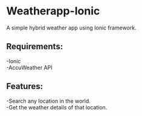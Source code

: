 

# Weatherapp-Ionic  
A simple hybrid weather app using Ionic framework.  
## Requirements:
-Ionic  
-AccuWeather API  
## Features:  
-Search any location in the world.  
-Get the weather details of that location.

